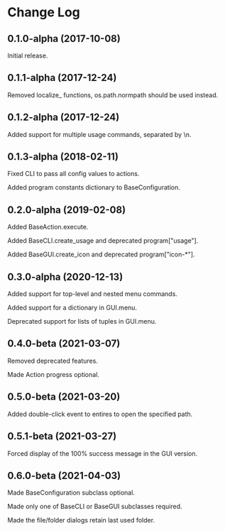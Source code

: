 # Change Log

## 0.1.0-alpha (2017-10-08)

Initial release.

## 0.1.1-alpha (2017-12-24)

Removed localize_ functions, os.path.normpath should be used instead.

## 0.1.2-alpha (2017-12-24)

Added support for multiple usage commands, separated by \n.

## 0.1.3-alpha (2018-02-11)

Fixed CLI to pass all config values to actions.

Added program constants dictionary to BaseConfiguration.

## 0.2.0-alpha (2019-02-08)

Added BaseAction.execute.

Added BaseCLI.create_usage and deprecated program["usage"].

Added BaseGUI.create_icon and deprecated program["icon-*"].

## 0.3.0-alpha (2020-12-13)

Added support for top-level and nested menu commands.

Added support for a dictionary in GUI.menu.

Deprecated support for lists of tuples in GUI.menu.

## 0.4.0-beta (2021-03-07)

Removed deprecated features.

Made Action progress optional.

## 0.5.0-beta (2021-03-20)

Added double-click event to entires to open the specified path.

## 0.5.1-beta (2021-03-27)

Forced display of the 100% success message in the GUI version.

## 0.6.0-beta (2021-04-03)

Made BaseConfiguration subclass optional.

Made only one of BaseCLI or BaseGUI subclasses required.

Made the file/folder dialogs retain last used folder.
